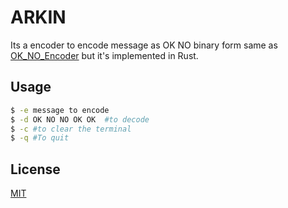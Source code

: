 # ARKIN

Its a encoder to encode message as OK NO binary form
same as [OK_NO_Encoder](https://github.com/sintaulsiam/OK_NO_Encoder) but it's implemented in Rust.

## Usage

```sh
$ -e message to encode
$ -d OK NO NO OK OK  #to decode
$ -c #to clear the terminal
$ -q #To quit
```

## License

[MIT](https://choosealicense.com/licenses/mit/)
